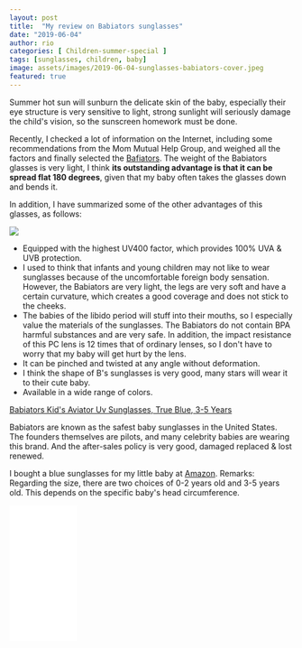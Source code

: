 ```yaml
---
layout: post
title:  "My review on Babiators sunglasses"
date: "2019-06-04"
author: rio
categories: [ Children-summer-special ]
tags: [sunglasses, children, baby]
image: assets/images/2019-06-04-sunglasses-babiators-cover.jpeg
featured: true
---
```


Summer hot sun will sunburn the delicate skin of the baby, especially their eye structure is very sensitive to light, strong sunlight will seriously damage the child's vision, so the sunscreen homework must be done. 

Recently, I checked a lot of information on the Internet, including some recommendations from the Mom Mutual Help Group, and weighed all the factors and finally selected the [Bafiators](https://amzn.to/2Mq3eyl). The weight of the Babiators glasses is very light, I think **its outstanding advantage is that it can be spread flat 180 degrees**, given that my baby often takes the glasses down and bends it.

In addition, I have summarized some of the other advantages of this glasses, as follows:

<a target="_blank"  href="https://www.amazon.com/gp/product/B078PH6RTY/ref=as_li_tl?ie=UTF8&camp=1789&creative=9325&creativeASIN=B078PH6RTY&linkCode=as2&tag=endreview-20&linkId=beca05edfe8aef444780e901e28fdd57"><img border="0" src="//ws-na.amazon-adsystem.com/widgets/q?_encoding=UTF8&MarketPlace=US&ASIN=B078PH6RTY&ServiceVersion=20070822&ID=AsinImage&WS=1&Format=_SL250_&tag=endreview-20" ></a><img src="//ir-na.amazon-adsystem.com/e/ir?t=endreview-20&l=am2&o=1&a=B078PH6RTY" width="1" height="1" border="0" alt="" style="border:none !important; margin:0px !important;" />

- Equipped with the highest UV400 factor, which provides 100% UVA & UVB protection.
- I used to think that infants and young children may not like to wear sunglasses because of the uncomfortable foreign body sensation. However, the Babiators are very light, the legs are very soft and have a certain curvature, which creates a good coverage and does not stick to the cheeks.
- The babies of the libido period will stuff into their mouths, so I especially value the materials of the sunglasses. The Babiators do not contain BPA harmful substances and are very safe. In addition, the impact resistance of this PC lens is 12 times that of ordinary lenses, so I don't have to worry that my baby will get hurt by the lens.
- It can be pinched and twisted at any angle without deformation.
- I think the shape of B's sunglasses is very good, many stars will wear it to their cute baby.
- Available in a wide range of colors.

<a target="_blank" href="https://www.amazon.com/gp/product/B078PH6RTY/ref=as_li_tl?ie=UTF8&camp=1789&creative=9325&creativeASIN=B078PH6RTY&linkCode=as2&tag=endreview-20&linkId=1c974cde620ceafba3a7dbcb6c5c1d32">Babiators Kid's Aviator Uv Sunglasses, True Blue, 3-5 Years</a><img src="//ir-na.amazon-adsystem.com/e/ir?t=endreview-20&l=am2&o=1&a=B078PH6RTY" width="1" height="1" border="0" alt="" style="border:none !important; margin:0px !important;" />

Babiators are known as the safest baby sunglasses in the United States. The founders themselves are pilots, and many celebrity babies are wearing this brand. And the after-sales policy is very good, damaged replaced & lost renewed.

I bought a blue sunglasses for my little baby at [Amazon](https://amzn.to/2Mq3eyl). Remarks: Regarding the size, there are two choices of 0-2 years old and 3-5 years old. This depends on the specific baby's head circumference.

<iframe style="width:120px;height:240px;" marginwidth="0" marginheight="0" scrolling="no" frameborder="0" src="//ws-na.amazon-adsystem.com/widgets/q?ServiceVersion=20070822&OneJS=1&Operation=GetAdHtml&MarketPlace=US&source=ac&ref=qf_sp_asin_til&ad_type=product_link&tracking_id=endreview-20&marketplace=amazon&region=US&placement=B078PH6RTY&asins=B078PH6RTY&linkId=855ed36aa599832a0aa844624bd82ca3&show_border=false&link_opens_in_new_window=false&price_color=333333&title_color=0066c0&bg_color=ffffff">
    </iframe>